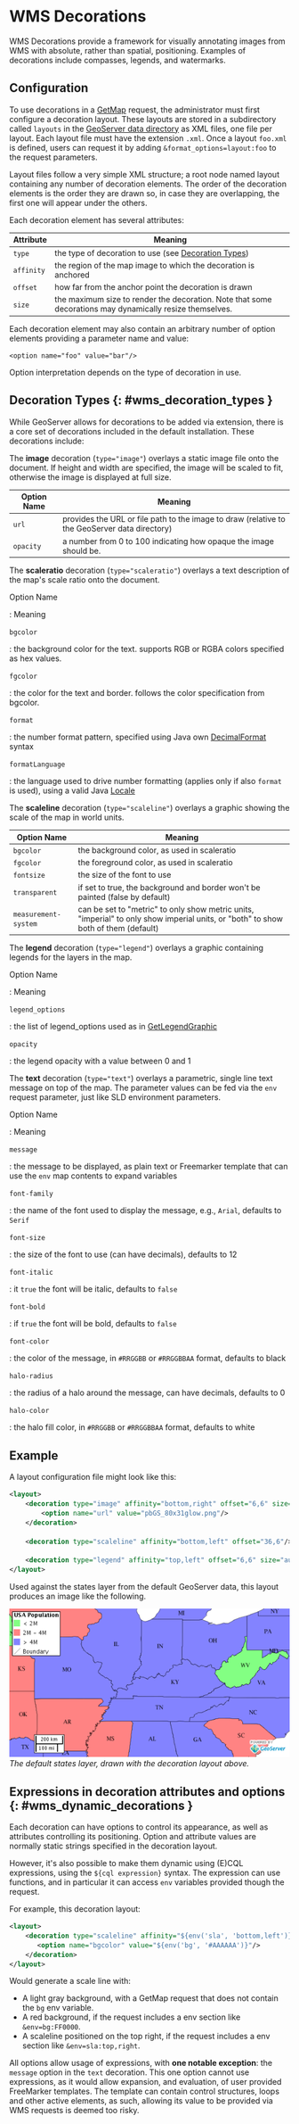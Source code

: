 # WMS Decorations

WMS Decorations provide a framework for visually annotating images from WMS with absolute, rather than spatial, positioning. Examples of decorations include compasses, legends, and watermarks.

## Configuration

To use decorations in a [GetMap](reference.md#wms_getmap) request, the administrator must first configure a decoration layout. These layouts are stored in a subdirectory called `layouts` in the [GeoServer data directory](../../datadirectory/index.md) as XML files, one file per layout. Each layout file must have the extension `.xml`. Once a layout `foo.xml` is defined, users can request it by adding `&format_options=layout:foo` to the request parameters.

Layout files follow a very simple XML structure; a root node named layout containing any number of decoration elements. The order of the decoration elements is the order they are drawn so, in case they are overlapping, the first one will appear under the others.

Each decoration element has several attributes:

| Attribute  | Meaning                                                                                                  |
|------------|----------------------------------------------------------------------------------------------------------|
| `type`     | the type of decoration to use (see [Decoration Types](decoration.md#wms_decoration_types))              |
| `affinity` | the region of the map image to which the decoration is anchored                                          |
| `offset`   | how far from the anchor point the decoration is drawn                                                    |
| `size`     | the maximum size to render the decoration. Note that some decorations may dynamically resize themselves. |

Each decoration element may also contain an arbitrary number of option elements providing a parameter name and value:

    <option name="foo" value="bar"/>

Option interpretation depends on the type of decoration in use.

## Decoration Types {: #wms_decoration_types }

While GeoServer allows for decorations to be added via extension, there is a core set of decorations included in the default installation. These decorations include:

The **image** decoration (`type="image"`) overlays a static image file onto the document. If height and width are specified, the image will be scaled to fit, otherwise the image is displayed at full size.

| Option Name | Meaning                                                                                       |
|-------------|-----------------------------------------------------------------------------------------------|
| `url`       | provides the URL or file path to the image to draw (relative to the GeoServer data directory) |
| `opacity`   | a number from 0 to 100 indicating how opaque the image should be.                             |

The **scaleratio** decoration (`type="scaleratio"`) overlays a text description of the map's scale ratio onto the document.

Option Name

:   Meaning

`bgcolor`

:   the background color for the text. supports RGB or RGBA colors specified as hex values.

`fgcolor`

:   the color for the text and border. follows the color specification from bgcolor.

`format`

:   the number format pattern, specified using Java own [DecimalFormat](https://docs.oracle.com/javase/8/docs/api/java/text/DecimalFormat.html) syntax

`formatLanguage`

:   the language used to drive number formatting (applies only if also `format` is used), using a valid Java [Locale](https://docs.oracle.com/javase/8/docs/api/java/util/Locale.html)

The **scaleline** decoration (`type="scaleline"`) overlays a graphic showing the scale of the map in world units.

| Option Name          | Meaning                                                                                                                                  |
|----------------------|------------------------------------------------------------------------------------------------------------------------------------------|
| `bgcolor`            | the background color, as used in scaleratio                                                                                              |
| `fgcolor`            | the foreground color, as used in scaleratio                                                                                              |
| `fontsize`           | the size of the font to use                                                                                                              |
| `transparent`        | if set to true, the background and border won't be painted (false by default)                                                           |
| `measurement-system` | can be set to "metric" to only show metric units, "imperial" to only show imperial units, or "both" to show both of them (default) |

The **legend** decoration (`type="legend"`) overlays a graphic containing legends for the layers in the map.

Option Name

:   Meaning

`legend_options`

:   the list of legend_options used as in [GetLegendGraphic](./get_legend_graphic/index.html#controlling-legend-appearance-with-legend-options)

`opacity`

:   the legend opacity with a value between 0 and 1

The **text** decoration (`type="text"`) overlays a parametric, single line text message on top of the map. The parameter values can be fed via the `env` request parameter, just like SLD environment parameters.

Option Name

:   Meaning

`message`

:   the message to be displayed, as plain text or Freemarker template that can use the `env` map contents to expand variables

`font-family`

:   the name of the font used to display the message, e.g., `Arial`, defaults to `Serif`

`font-size`

:   the size of the font to use (can have decimals), defaults to 12

`font-italic`

:   it `true` the font will be italic, defaults to `false`

`font-bold`

:   if `true` the font will be bold, defaults to `false`

`font-color`

:   the color of the message, in `#RRGGBB` or `#RRGGBBAA` format, defaults to black

`halo-radius`

:   the radius of a halo around the message, can have decimals, defaults to 0

`halo-color`

:   the halo fill color, in `#RRGGBB` or `#RRGGBBAA` format, defaults to white

## Example

A layout configuration file might look like this:

``` xml
<layout>
    <decoration type="image" affinity="bottom,right" offset="6,6" size="80,31">
        <option name="url" value="pbGS_80x31glow.png"/>
    </decoration>

    <decoration type="scaleline" affinity="bottom,left" offset="36,6"/>

    <decoration type="legend" affinity="top,left" offset="6,6" size="auto"/>
</layout>
```

Used against the states layer from the default GeoServer data, this layout produces an image like the following.

![](img/decoration.png)
*The default states layer, drawn with the decoration layout above.*

## Expressions in decoration attributes and options {: #wms_dynamic_decorations }

Each decoration can have options to control its appearance, as well as attributes controlling its positioning. Option and attribute values are normally static strings specified in the decoration layout.

However, it's also possible to make them dynamic using (E)CQL expressions, using the `${cql expression}` syntax. The expression can use functions, and in particular it can access `env` variables provided though the request.

For example, this decoration layout:

``` xml
<layout>
    <decoration type="scaleline" affinity="${env('sla', 'bottom,left')}">
       <option name="bgcolor" value="${env('bg', '#AAAAAA')}"/>
    </decoration>
</layout>
```

Would generate a scale line with:

-   A light gray background, with a GetMap request that does not contain the `bg` env variable.
-   A red background, if the request includes a env section like `&env=bg:FF0000`.
-   A scaleline positioned on the top right, if the request includes a env section like `&env=sla:top,right`.

All options allow usage of expressions, with **one notable exception**: the `message` option in the `text` decoration. This one option cannot use expressions, as it would allow expansion, and evaluation, of user provided FreeMarker templates. The template can contain control structures, loops and other active elements, as such, allowing its value to be provided via WMS requests is deemed too risky.
